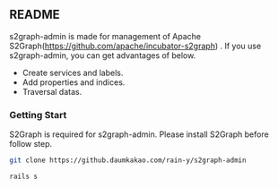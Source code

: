 ## README

s2graph-admin is made for management of Apache S2Graph(https://github.com/apache/incubator-s2graph) .
If you use s2graph-admin, you can get advantages of below.

- Create services and labels.
- Add properties and indices.
- Traversal datas.


### Getting Start

S2Graph is required for s2graph-admin.
Please install S2Graph before follow step.

```sh
git clone https://github.daumkakao.com/rain-y/s2graph-admin
```
```sh
rails s
```

